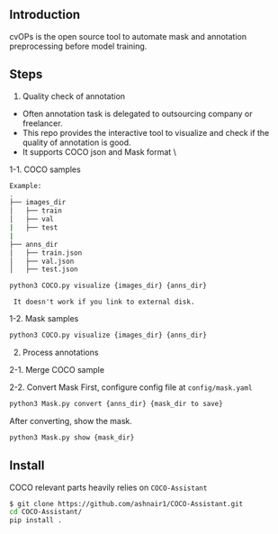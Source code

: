 ## Introduction
cvOPs is the open source tool to automate mask and annotation preprocessing before model training.

## Steps

1. Quality check of annotation

- Often annotation task is delegated to outsourcing company or freelancer.
- This repo provides the interactive tool to visualize and check if the quality of annotation is good.
- It supports COCO json and Mask format \


1-1. COCO samples
```bash
Example:
.
├── images_dir
│   ├── train
│   ├── val
|   ├── test
|   
├── anns_dir
│   ├── train.json
│   ├── val.json
│   ├── test.json

python3 COCO.py visualize {images_dir} {anns_dir}
```
` It doesn't work if you link to external disk.`

1-2. Mask samples
```bash
python3 COCO.py visualize {images_dir} {anns_dir}
```

2. Process annotations

2-1. Merge COCO sample

2-2. Convert Mask
First, configure config file at `config/mask.yaml`

```bash
python3 Mask.py convert {anns_dir} {mask_dir to save} 
```
After converting, show the mask.
```bash
python3 Mask.py show {mask_dir} 
```

## Install

COCO relevant parts heavily relies on `COCO-Assistant`
```bash
$ git clone https://github.com/ashnair1/COCO-Assistant.git
cd COCO-Assistant/
pip install .
```